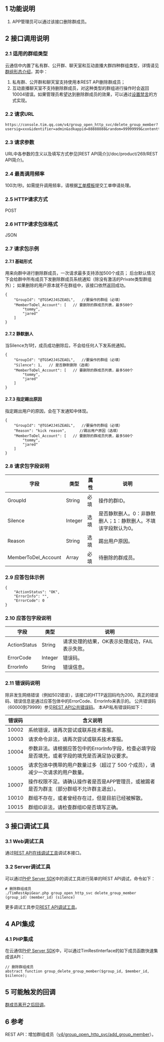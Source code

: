 ## 1 功能说明 
1. APP管理员可以通过该接口删除群成员。 
 
## 2 接口调用说明 

### 2.1 适用的群组类型

云通信中内置了私有群、公开群、聊天室和互动直播大群四种群组类型，详情请见[群组形态介绍](/doc/product/269/群组系统#2-.E7.BE.A4.E7.BB.84.E5.BD.A2.E6.80.81.E4.BB.8B.E7.BB.8D)，其中：
1. 私有群、公开群和聊天室支持使用本REST API删除群成员；
2. 互动直播聊天室不支持删除群成员，对这种类型的群组进行操作时会返回10004错误。如果管理员希望达到删除群成员的效果，可以通过[设置禁言](/doc/product/269/批量禁言和取消禁言)的方式实现。

### 2.2 请求URL 
```
https://console.tim.qq.com/v4/group_open_http_svc/delete_group_member?usersig=xxx&identifier=admin&sdkappid=88888888&random=99999999&contenttype=json
```
### 2.3 请求参数 

URL中各参数的含义以及填写方式参见[REST API简介](/doc/product/269/REST API简介)。 

### 2.4 最高调用频率 

100次/秒。如需提升调用频率，请根据[工单模板](/doc/product/269/云通信配置变更需求工单#2.15-rest-api.E8.B0.83.E7.94.A8.E9.A2.91.E7.8E.87.E8.B0.83.E6.95.B4)提交工单申请处理。 

### 2.5 HTTP请求方式 

POST 

### 2.6 HTTP请求包体格式 

JSON 

### 2.7 请求包示例

#### 2.7.1 基础形式

用来向群中进行删除群成员，一次请求最多支持添加500个成员； 后台默认情况下会给群中所有成员下发删除群成员系统通知（除没有激活的Private类型群组外）； 
如果删除的用户原本就不在群组中，该接口依然返回成功。 
```
{
    "GroupId": "@TGS#2J4SZEAEL",   //要操作的群组（必填）
    "MemberToDel_Account": [   // 要删除的群成员列表，最多500个
        "tommy",
        "jared"
    ]
}
```

#### 2.7.2 静默删人

当Silence为1时，成员成功删除后，不会给任何人下发系统通知。 
```
{
    "GroupId": "@TGS#2J4SZEAEL",   //要操作的群组（必填）
    "Silence": 1,   // 是否静默删除（选填）
    "MemberToDel_Account": [   // 要删除的群成员列表，最多500个
        "tommy",
        "jared"
    ]
}
```

#### 2.7.3 指定踢出原因

指定踢出用户的原因，会在下发通知中体现。 
```
{
    "GroupId": "@TGS#2J4SZEAEL",   //要操作的群组（必填）
    "Reason": "kick reason",      //踢出用户原因（选填）
    "MemberToDel_Account": [   // 要删除的群成员列表，最多500个
        "tommy",
        "jared"
    ]
}
```

### 2.8 请求包字段说明 

| 字段 | 类型 | 属性 | 说明 |
|---------|---------|---------|---------|
| GroupId | String | 必填 |操作的群ID。  |
| Silence | Integer | 选填 |是否静默删人。0：非静默删人；1：静默删人。不填该字段默认为0。    |
| Reason | String | 选填 |踢出用户原因。   |
| MemberToDel_Account | Array | 必填 |待删除的群成员。   |

### 2.9 应答包体示例

```
{
    "ActionStatus": "OK",
    "ErrorInfo": "",
    "ErrorCode": 0
}
```

### 2.10 应答包字段说明 

| 字段 | 类型 | 说明 |
|---------|---------|---------|
| ActionStatus | String | 请求处理的结果，OK表示处理成功，FAIL表示失败。 |
| ErrorCode | Integer | 错误码。 |
| ErrorInfo | String | 错误信息。  |

### 2.11 错误码说明 

除非发生网络错误（例如502错误），该接口的HTTP返回码均为200。真正的错误码、错误信息是通过应答包体中的ErrorCode、ErrorInfo来表示的。 
公共错误码（60000到79999）参见[REST API公共错误码](/doc/product/269/错误码#rest-api.E5.85.AC.E5.85.B1.E9.94.99.E8.AF.AF.E7.A0.81)。 
本API私有错误码如下： 

| 错误码 | 含义说明| 
|---------|---------|
| 10002 | 系统错误，请再次尝试或联系技术客服。  | 
| 10003 | 请求命令非法，请再次尝试或联系技术客服。 | 
| 10004 | 参数非法。请根据应答包中的ErrorInfo字段，检查必填字段是否填充，或者字段的填充是否满足协议要求。 | 
| 10005 |请求包体中携带的用户数量过多（超过了 500 个成员），请减少一次请求的用户数量。 | 
| 10007 | 操作权限不足。请确认操作者是否是APP管理员，或被踢者是否为群主（部分群组不允许群主退出）。 | 
| 10010 | 群组不存在，或者曾经存在过，但是目前已经被解散。 | 
| 10015 | 群组ID非法，请检查群组ID是否填写正确。  | 

## 3 接口调试工具 

### 3.1 Web调试工具 

通过[REST API在线调试工具](http://avc.qcloud.com/wiki2.0/im/APITester/APITester.html#v4/group_open_http_svc/delete_group_member)调试本接口。 

### 3.2 Server调试工具 

可以通过[PHP Server SDK](/doc/product/269/PHP%20Server%20SDK)中的调试工具进行简单的REST API调试，命令如下： 
```
# 删除群组成员
./TimRestApiGear.php group_open_http_svc delete_group_member (group_id) (member_id) (silence)
```
更多调试工具参见[REST API调试工具](/doc/product/269/REST%20API简介#5-rest-api.E8.B0.83.E8.AF.95.E5.B7.A5.E5.85.B7)。

## 4 API集成 

### 4.1 PHP集成 

在云通信[PHP Server SDK](/doc/product/269/PHP%20Server%20SDK#3-timrestapigear.php.E4.BD.BF.E7.94.A8.E8.AF.B4.E6.98.8E)中，可以通过TimRestInterface的如下成员函数快速集成该API： 
```
// 删除群组成员
abstract function group_delete_group_member($group_id, $member_id, $silence);
```

## 5 可能触发的回调 

[群成员离开之后回调](/doc/product/269/群成员离开之后回调)。 

## 6 参考 

REST API：增加群组成员（[v4/group_open_http_svc/add_group_member](/doc/product/269/增加群组成员)）。 

